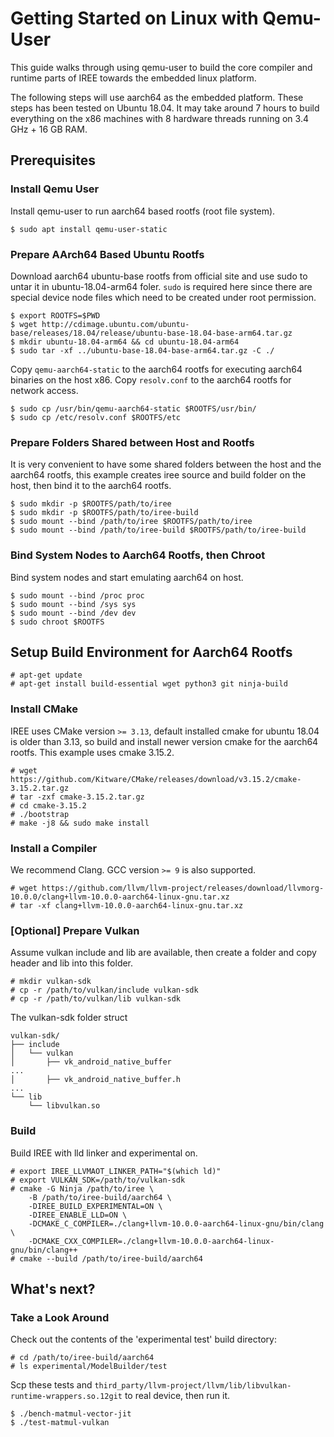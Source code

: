 # Getting Started on Linux with Qemu-User

<!--
Notes to those updating this guide:

    * This document should be __simple__ and cover essential items only.
      Notes for optional components should go in separate files.
-->

This guide walks through using qemu-user to build the core compiler and runtime
parts of IREE towards the embedded linux platform.

The following steps will use aarch64 as the embedded platform. These steps has
been tested on Ubuntu 18.04. It may take around 7 hours to build everything on
the x86 machines with 8 hardware threads running on 3.4 GHz + 16 GB RAM.

## Prerequisites

### Install Qemu User

Install qemu-user to run aarch64 based rootfs (root file system).

```shell
$ sudo apt install qemu-user-static
```

### Prepare AArch64 Based Ubuntu Rootfs

Download aarch64 ubuntu-base rootfs from official site and use sudo to untar it
in ubuntu-18.04-arm64 foler. `sudo` is required here since there are special
device node files which need to be created under root permission.

```shell
$ export ROOTFS=$PWD
$ wget http://cdimage.ubuntu.com/ubuntu-base/releases/18.04/release/ubuntu-base-18.04-base-arm64.tar.gz
$ mkdir ubuntu-18.04-arm64 && cd ubuntu-18.04-arm64
$ sudo tar -xf ../ubuntu-base-18.04-base-arm64.tar.gz -C ./
```

Copy `qemu-aarch64-static` to the aarch64 rootfs for executing aarch64
binaries on the host x86. Copy `resolv.conf` to the aarch64 rootfs for network
access.

```shell
$ sudo cp /usr/bin/qemu-aarch64-static $ROOTFS/usr/bin/
$ sudo cp /etc/resolv.conf $ROOTFS/etc
```

### Prepare Folders Shared between Host and Rootfs

It is very convenient to have some shared folders between the host and the
aarch64 rootfs, this example creates iree source and build folder on the host,
then bind it to the aarch64 rootfs.

```shell
$ sudo mkdir -p $ROOTFS/path/to/iree
$ sudo mkdir -p $ROOTFS/path/to/iree-build
$ sudo mount --bind /path/to/iree $ROOTFS/path/to/iree
$ sudo mount --bind /path/to/iree-build $ROOTFS/path/to/iree-build
```

### Bind System Nodes to Aarch64 Rootfs, then Chroot

Bind system nodes and start emulating aarch64 on host.

```shell
$ sudo mount --bind /proc proc
$ sudo mount --bind /sys sys
$ sudo mount --bind /dev dev
$ sudo chroot $ROOTFS
```

## Setup Build Environment for Aarch64 Rootfs

```shell
# apt-get update
# apt-get install build-essential wget python3 git ninja-build
```

### Install CMake

IREE uses CMake version `>= 3.13`, default installed cmake for ubuntu 18.04 is
older than 3.13, so build and install newer version cmake for the aarch64
rootfs. This example uses cmake 3.15.2.

```shell
# wget https://github.com/Kitware/CMake/releases/download/v3.15.2/cmake-3.15.2.tar.gz
# tar -zxf cmake-3.15.2.tar.gz
# cd cmake-3.15.2
# ./bootstrap
# make -j8 && sudo make install
```

### Install a Compiler

We recommend Clang. GCC version `>= 9` is also supported.

```shell
# wget https://github.com/llvm/llvm-project/releases/download/llvmorg-10.0.0/clang+llvm-10.0.0-aarch64-linux-gnu.tar.xz
# tar -xf clang+llvm-10.0.0-aarch64-linux-gnu.tar.xz
```

### [Optional] Prepare Vulkan

Assume vulkan include and lib are available, then create a folder and copy
header and lib into this folder.

```shell
# mkdir vulkan-sdk
# cp -r /path/to/vulkan/include vulkan-sdk
# cp -r /path/to/vulkan/lib vulkan-sdk
```

The vulkan-sdk folder struct
```shell
vulkan-sdk/
├── include
│   └── vulkan
│       ├── vk_android_native_buffer
...
│       ├── vk_android_native_buffer.h
...
└── lib
    └── libvulkan.so
```

### Build

Build IREE with lld linker and experimental on.

```shell
# export IREE_LLVMAOT_LINKER_PATH="$(which ld)"
# export VULKAN_SDK=/path/to/vulkan-sdk
# cmake -G Ninja /path/to/iree \
    -B /path/to/iree-build/aarch64 \
    -DIREE_BUILD_EXPERIMENTAL=ON \
    -DIREE_ENABLE_LLD=ON \
    -DCMAKE_C_COMPILER=./clang+llvm-10.0.0-aarch64-linux-gnu/bin/clang \
    -DCMAKE_CXX_COMPILER=./clang+llvm-10.0.0-aarch64-linux-gnu/bin/clang++
# cmake --build /path/to/iree-build/aarch64
```

## What's next?

### Take a Look Around

Check out the contents of the 'experimental test' build directory:

```shell
# cd /path/to/iree-build/aarch64
# ls experimental/ModelBuilder/test
```

Scp these tests and `third_party/llvm-project/llvm/lib/libvulkan-runtime-wrappers.so.12git`
to real device, then run it.

```shell
$ ./bench-matmul-vector-jit
$ ./test-matmul-vulkan
```
